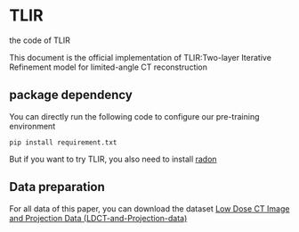 # TLIR
the code of TLIR

This document is the official implementation of TLIR:Two-layer Iterative Refinement model for limited-angle CT reconstruction

## package dependency
You can directly run the following code to configure our pre-training environment
```
pip install requirement.txt
```
But if you want to try TLIR, you also need to install [radon](https://github.com/matteo-ronchetti/torch-radon/)

## Data preparation
For all data of this paper, you can download the dataset [Low Dose CT Image and Projection Data (LDCT-and-Projection-data)](https://wiki.cancerimagingarchive.net/pages/viewpage.action?pageId=52758026)

